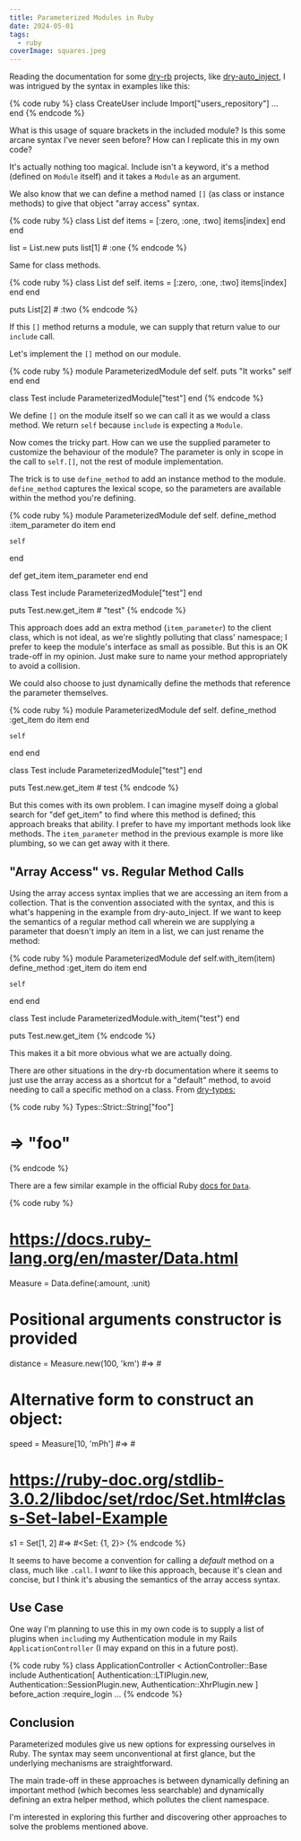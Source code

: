 ```yaml
---
title: Parameterized Modules in Ruby
date: 2024-05-01
tags:
  - ruby
coverImage: squares.jpeg
---
```


Reading the documentation for some [dry-rb](https://dry-rb.org/) projects, like [dry-](https://dry-rb.org/gems/dry-container/0.11/)[auto\_inject](https://dry-rb.org/gems/dry-auto_inject/1.0/), I was intrigued by the syntax in examples like this:

{% code ruby %}
class CreateUser
  include Import["users_repository"]
  ...
end
{% endcode %}

What is this usage of square brackets in the included module? Is this some arcane syntax I've never seen before? How can I replicate this in my own code?

It's actually nothing too magical. Include isn't a keyword, it's a method (defined on `Module` itself) and it takes a `Module` as an argument.

We also know that we can define a method named `[]` (as class or instance methods) to give that object "array access" syntax.

{% code ruby %}
class List
  def [](index)
    items = [:zero, :one, :two]
    items[index]
  end
end

list = List.new
puts list[1] # :one
{% endcode %}

Same for class methods.

{% code ruby %}
class List
  def self.[](index)
    items = [:zero, :one, :two]
    items[index]
  end
end

puts List[2] # :two
{% endcode %}

If this `[]` method returns a module, we can supply that return value to our `include` call.

Let's implement the `[]` method on our module.

{% code ruby %}
module ParameterizedModule
  def self.[](item)
    puts "It works"
    self
  end
end

class Test
  include ParameterizedModule["test"]
end
{% endcode %}

We define `[]` on the module itself so we can call it as we would a class method. We return `self` because `include` is expecting a `Module`.

Now comes the tricky part. How can we use the supplied parameter to customize the behaviour of the module? The parameter is only in scope in the call to `self.[]`, not the rest of module implementation.

The trick is to use `define_method` to add an instance method to the module. `define_method` captures the lexical scope, so the parameters are available within the method you're defining.

{% code ruby %}
module ParameterizedModule
  def self.[](item)
    define_method :item_parameter do
      item
    end

    self
  end

  def get_item
    item_parameter
  end
end

class Test
  include ParameterizedModule["test"]
end

puts Test.new.get_item # "test"
{% endcode %}

This approach does add an extra method (`item_parameter`) to the client class, which is not ideal, as we're slightly polluting that class' namespace; I prefer to keep the module's interface as small as possible. But this is an OK trade-off in my opinion. Just make sure to name your method appropriately to avoid a collision.

We could also choose to just dynamically define the methods that reference the parameter themselves.

{% code ruby %}
module ParameterizedModule
  def self.[](item)
    define_method :get_item do
      item
    end

    self
  end
end

class Test
  include ParameterizedModule["test"]
end

puts Test.new.get_item # test
{% endcode %}

But this comes with its own problem. I can imagine myself doing a global search for "def get\_item" to find where this method is defined; this approach breaks that ability. I prefer to have my important methods look like methods. The `item_parameter` method in the previous example is more like plumbing, so we can get away with it there.

## "Array Access" vs. Regular Method Calls

Using the array access syntax implies that we are accessing an item from a collection. That is the convention associated with the syntax, and this is what's happening in the example from dry-auto\_inject. If we want to keep the semantics of a regular method call wherein we are supplying a parameter that doesn't imply an item in a list, we can just rename the method:

{% code ruby %}
module ParameterizedModule
  def self.with_item(item)
    define_method :get_item do
      item
    end

    self
  end
end

class Test
  include ParameterizedModule.with_item("test")
end

puts Test.new.get_item
{% endcode %}

This makes it a bit more obvious what we are actually doing.

There are other situations in the dry-rb documentation where it seems to just use the array access as a shortcut for a "default" method, to avoid needing to call a specific method on a class. From [dry-types:](https://dry-rb.org/gems/dry-types/1.7/)

{% code ruby %}
Types::Strict::String["foo"]
# => "foo"
{% endcode %}

There are a few similar example in the official Ruby [docs for `Data`](https://docs.ruby-lang.org/en/master/Data.html).

{% code ruby %}
# https://docs.ruby-lang.org/en/master/Data.html
Measure = Data.define(:amount, :unit)

# Positional arguments constructor is provided
distance = Measure.new(100, 'km')
#=> #<data Measure amount=100, unit="km">

# Alternative form to construct an object:
speed = Measure[10, 'mPh']
#=> #<data Measure amount=10, unit="mPh">

# https://ruby-doc.org/stdlib-3.0.2/libdoc/set/rdoc/Set.html#class-Set-label-Example
s1 = Set[1, 2] #=> #<Set: {1, 2}>
{% endcode %}

It seems to have become a convention for calling a _default_ method on a class, much like `.call`. I _want_ to like this approach, because it's clean and concise, but I think it's abusing the semantics of the array access syntax.

## Use Case

One way I'm planning to use this in my own code is to supply a list of plugins when `includ`ing my Authentication module in my Rails `ApplicationController` (I may expand on this in a future post).

{% code ruby %}
class ApplicationController < ActionController::Base
  include Authentication[
    Authentication::LTIPlugin.new,
    Authentication::SessionPlugin.new,
    Authentication::XhrPlugin.new
  ]
  before_action :require_login
  ...
{% endcode %}

## Conclusion

Parameterized modules give us new options for expressing ourselves in Ruby. The syntax may seem unconventional at first glance, but the underlying mechanisms are straightforward.

The main trade-off in these approaches is between dynamically defining an important method (which becomes less searchable) and dynamically defining an extra helper method, which pollutes the client namespace.

I'm interested in exploring this further and discovering other approaches to solve the problems mentioned above.
